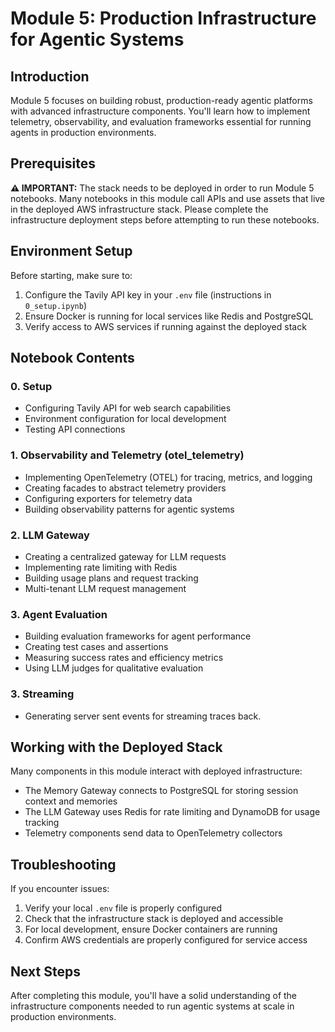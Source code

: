 # Module 5: Production Infrastructure for Agentic Systems

## Introduction
Module 5 focuses on building robust, production-ready agentic platforms with advanced infrastructure components. You'll learn how to implement telemetry, observability, and evaluation frameworks essential for running agents in production environments.

## Prerequisites
**⚠️ IMPORTANT:** The stack needs to be deployed in order to run Module 5 notebooks. Many notebooks in this module call APIs and use assets that live in the deployed AWS infrastructure stack. Please complete the infrastructure deployment steps before attempting to run these notebooks.

## Environment Setup
Before starting, make sure to:
1. Configure the Tavily API key in your `.env` file (instructions in `0_setup.ipynb`)
2. Ensure Docker is running for local services like Redis and PostgreSQL
3. Verify access to AWS services if running against the deployed stack

## Notebook Contents

### 0. Setup
- Configuring Tavily API for web search capabilities
- Environment configuration for local development
- Testing API connections

### 1. Observability and Telemetry (otel_telemetry)
- Implementing OpenTelemetry (OTEL) for tracing, metrics, and logging
- Creating facades to abstract telemetry providers
- Configuring exporters for telemetry data
- Building observability patterns for agentic systems

### 2. LLM Gateway
- Creating a centralized gateway for LLM requests
- Implementing rate limiting with Redis
- Building usage plans and request tracking
- Multi-tenant LLM request management

### 3. Agent Evaluation
- Building evaluation frameworks for agent performance
- Creating test cases and assertions
- Measuring success rates and efficiency metrics
- Using LLM judges for qualitative evaluation

### 3. Streaming
- Generating server sent events for streaming traces back.

## Working with the Deployed Stack
Many components in this module interact with deployed infrastructure:
- The Memory Gateway connects to PostgreSQL for storing session context and memories
- The LLM Gateway uses Redis for rate limiting and DynamoDB for usage tracking
- Telemetry components send data to OpenTelemetry collectors

## Troubleshooting
If you encounter issues:
1. Verify your local `.env` file is properly configured
2. Check that the infrastructure stack is deployed and accessible
3. For local development, ensure Docker containers are running
4. Confirm AWS credentials are properly configured for service access

## Next Steps
After completing this module, you'll have a solid understanding of the infrastructure components needed to run agentic systems at scale in production environments. 